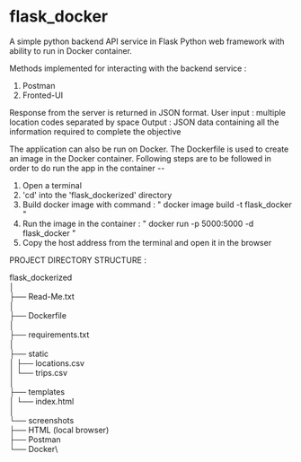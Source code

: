 # flask_docker
A simple python backend API service in Flask Python web framework with ability to run in Docker container.

Methods implemented for interacting with the backend service :
1. Postman
2. Fronted-UI

Response from the server is returned in JSON format.
User input : multiple location codes separated by space
Output : JSON data containing all the information required to complete the objective

The application can also be run on Docker. The Dockerfile is used to create an image in the Docker container. Following steps are to be followed in order to do run the app in the container --
1. Open a terminal
2. 'cd' into the 'flask_dockerized' directory
3. Build docker image with command : " docker image build -t flask_docker "
4. Run the image in the container : " docker run -p 5000:5000 -d flask_docker "
5. Copy the host address from the terminal and open it in the browser


PROJECT DIRECTORY STRUCTURE : 

flask_dockerized\
    │\
├── Read-Me.txt\
    │\
├── Dockerfile\
    │\
├── requirements.txt\
    │\
├── static\
    │   ├── locations.csv\
    │   └── trips.csv\
    │\
    ├── templates\
    │           └── index.html\
    │\
    └── screenshots\
        ├── HTML (local browser)\
        ├── Postman\
        └── Docker\
